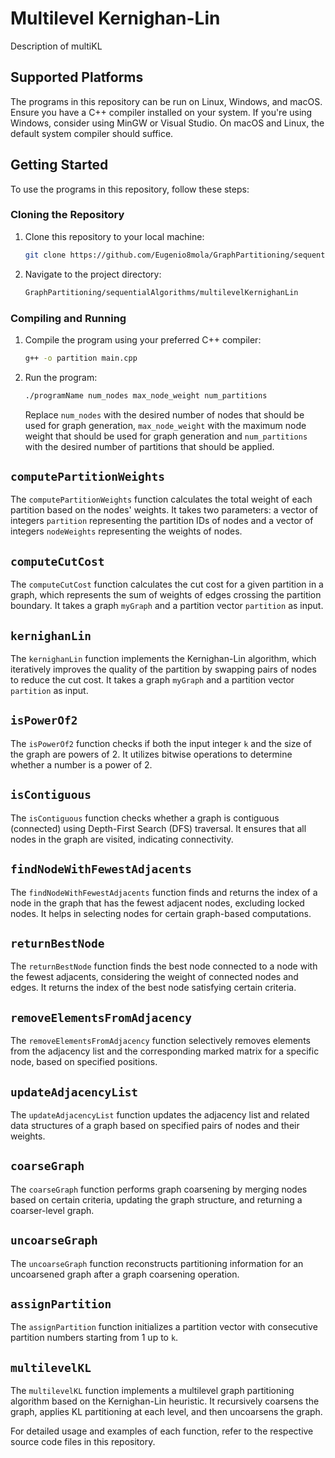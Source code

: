 # Multilevel Kernighan-Lin

Description of multiKL

## Supported Platforms

The programs in this repository can be run on Linux, Windows, and macOS. Ensure you have a C++ compiler installed on your system. If you're using Windows, consider using MinGW or Visual Studio. On macOS and Linux, the default system compiler should suffice.


## Getting Started

To use the programs in this repository, follow these steps:

### Cloning the Repository

1. Clone this repository to your local machine:

   ```bash
   git clone https://github.com/Eugenio8mola/GraphPartitioning/sequentialAlgorithms/multilevelKernighanLin.git

2. Navigate to the project directory:

   ```bash
   GraphPartitioning/sequentialAlgorithms/multilevelKernighanLin

   ```

### Compiling and Running

1. Compile the program using your preferred C++ compiler:

   ```bash
   g++ -o partition main.cpp
   ```

2. Run the program:

   ```bash
   ./programName num_nodes max_node_weight num_partitions
   ```

   Replace `num_nodes` with the desired number of nodes that should be used for graph generation, `max_node_weight` with the maximum node weight that should be used for graph generation and `num_partitions` with the desired number of partitions that should be applied.

## `computePartitionWeights`

The `computePartitionWeights` function calculates the total weight of each partition based on the nodes' weights. It takes two parameters: a vector of integers `partition` representing the partition IDs of nodes and a vector of integers `nodeWeights` representing the weights of nodes.

## `computeCutCost`

The `computeCutCost` function calculates the cut cost for a given partition in a graph, which represents the sum of weights of edges crossing the partition boundary. It takes a graph `myGraph` and a partition vector `partition` as input.

## `kernighanLin`

The `kernighanLin` function implements the Kernighan-Lin algorithm, which iteratively improves the quality of the partition by swapping pairs of nodes to reduce the cut cost. It takes a graph `myGraph` and a partition vector `partition` as input.

## `isPowerOf2`

The `isPowerOf2` function checks if both the input integer `k` and the size of the graph are powers of 2. It utilizes bitwise operations to determine whether a number is a power of 2.

## `isContiguous`

The `isContiguous` function checks whether a graph is contiguous (connected) using Depth-First Search (DFS) traversal. It ensures that all nodes in the graph are visited, indicating connectivity.

## `findNodeWithFewestAdjacents`

The `findNodeWithFewestAdjacents` function finds and returns the index of a node in the graph that has the fewest adjacent nodes, excluding locked nodes. It helps in selecting nodes for certain graph-based computations.

## `returnBestNode`

The `returnBestNode` function finds the best node connected to a node with the fewest adjacents, considering the weight of connected nodes and edges. It returns the index of the best node satisfying certain criteria.

## `removeElementsFromAdjacency`

The `removeElementsFromAdjacency` function selectively removes elements from the adjacency list and the corresponding marked matrix for a specific node, based on specified positions.

## `updateAdjacencyList`

The `updateAdjacencyList` function updates the adjacency list and related data structures of a graph based on specified pairs of nodes and their weights.

## `coarseGraph`

The `coarseGraph` function performs graph coarsening by merging nodes based on certain criteria, updating the graph structure, and returning a coarser-level graph.

## `uncoarseGraph`

The `uncoarseGraph` function reconstructs partitioning information for an uncoarsened graph after a graph coarsening operation.

## `assignPartition`

The `assignPartition` function initializes a partition vector with consecutive partition numbers starting from 1 up to `k`.

## `multilevelKL`

The `multilevelKL` function implements a multilevel graph partitioning algorithm based on the Kernighan-Lin heuristic. It recursively coarsens the graph, applies KL partitioning at each level, and then uncoarsens the graph.

For detailed usage and examples of each function, refer to the respective source code files in this repository.

